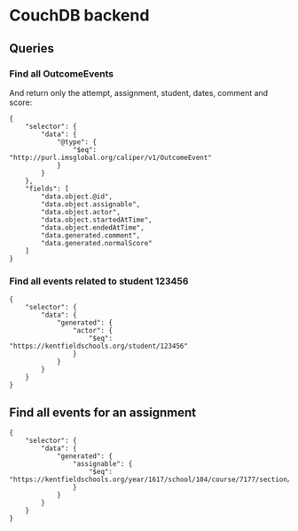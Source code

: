 # CouchDB backend

## Queries

### Find all OutcomeEvents

And return only the attempt, assignment, student, dates, comment and score:
```
{
    "selector": {
        "data": {
            "@type": {
                "$eq": "http://purl.imsglobal.org/caliper/v1/OutcomeEvent"
            }
        }
    },
    "fields": [
        "data.object.@id",
        "data.object.assignable",
        "data.object.actor",
        "data.object.startedAtTime",
        "data.object.endedAtTime",
        "data.generated.comment",
        "data.generated.normalScore"
    ]
}
```

### Find all events related to student 123456
```
{
    "selector": {
        "data": {
            "generated": {
                "actor": {
                    "$eq": "https://kentfieldschools.org/student/123456"
                }
            }
        }
    }
}
```

## Find all events for an assignment
```
{
    "selector": {
        "data": {
            "generated": {
                "assignable": {
                    "$eq": "https://kentfieldschools.org/year/1617/school/104/course/7177/section/4/assessment/44001"
                }
            }
        }
    }
}
```
